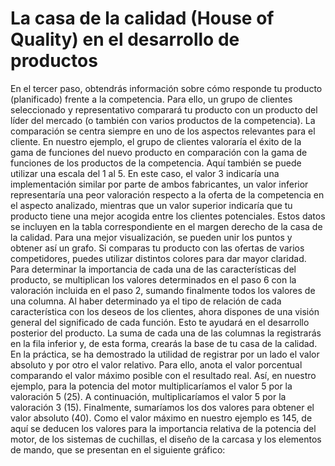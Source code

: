 # La casa de la calidad (House of Quality) en el desarrollo de productos

En el tercer paso, obtendrás información sobre cómo responde tu producto (planificado) frente a la competencia. Para ello, un grupo de clientes seleccionado y representativo comparará tu producto con un producto del líder del mercado (o también con varios productos de la competencia). La comparación se centra siempre en uno de los aspectos relevantes para el cliente. En nuestro ejemplo, el grupo de clientes valoraría el éxito de la gama de funciones del nuevo producto en comparación con la gama de funciones de los productos de la competencia. Aquí también se puede utilizar una escala del 1 al 5. En este caso, el valor 3 indicaría una implementación similar por parte de ambos fabricantes, un valor inferior representaría una peor valoración respecto a la oferta de la competencia en el aspecto analizado, mientras que un valor superior indicaría que tu producto tiene una mejor acogida entre los clientes potenciales. Estos datos se incluyen en la tabla correspondiente en el margen derecho de la casa de la calidad. Para una mejor visualización, se pueden unir los puntos y obtener así un grafo. Si comparas tu producto con las ofertas de varios competidores, puedes utilizar distintos colores para dar mayor claridad. Para determinar la importancia de cada una de las características del producto, se multiplican los valores determinados en el paso 6 con la valoración incluida en el paso 2, sumando finalmente todos los valores de una columna. Al haber determinado ya el tipo de relación de cada característica con los deseos de los clientes, ahora dispones de una visión general del significado de cada función. Esto te ayudará en el desarrollo posterior del producto. La suma de cada una de las columnas la registrarás en la fila inferior y, de esta forma, crearás la base de tu casa de la calidad. En la práctica, se ha demostrado la utilidad de registrar por un lado el valor absoluto y por otro el valor relativo. Para ello, anota el valor porcentual comparando el valor máximo posible con el resultado real. Así, en nuestro ejemplo, para la potencia del motor multiplicaríamos el valor 5 por la valoración 5 (25). A continuación, multiplicaríamos el valor 5 por la valoración 3 (15). Finalmente, sumaríamos los dos valores para obtener el valor absoluto (40). Como el valor máximo en nuestro ejemplo es 145, de aquí se deducen los valores para la importancia relativa de la potencia del motor, de los sistemas de cuchillas, el diseño de la carcasa y los elementos de mando, que se presentan en el siguiente gráfico:
